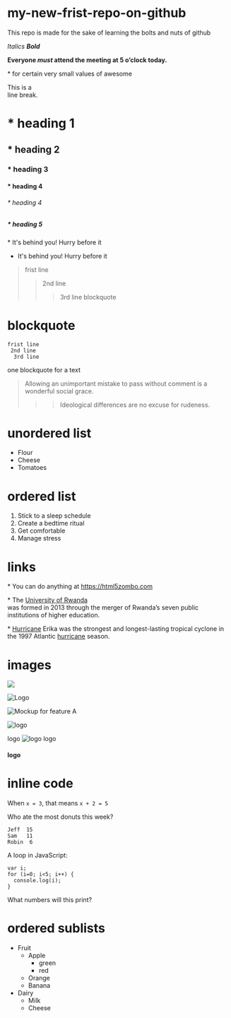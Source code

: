 # my-new-frist-repo-on-github
This repo is made for the sake of learning the bolts and nuts of github

*Italics*
***Bold***

**Everyone *must* attend the meeting at 5 o’clock today.**

\* for certain very small values of awesome

This is a\
line break.

#  * heading  1
## *  heading 2
### * heading 3
#### * heading 4
###### * heading 4
##### * heading 5

\* It's behind you! Hurry before it

   * It's behind you! Hurry before it
   
  
   >frist line
   >>2nd line 
   >>>3rd line 
   >>blockquote
   
   #   blockquote
    frist line
     2nd line 
      3rd line 
    
   
   
   
  one blockquote for a text 
   
> Allowing an unimportant mistake to pass without comment is a wonderful social grace.
>>
>>> Ideological differences are no excuse for rudeness.

# unordered list

* Flour
* Cheese
* Tomatoes

# **ordered list**

1. Stick to a sleep schedule
2. Create a bedtime ritual
3. Get comfortable
4. Manage stress

# links 
\* You can do anything at <https://html5zombo.com>

                            
\* The [University of Rwanda](http://www.ur.ac.rw)  
was formed in 2013 through the merger of Rwanda’s seven public institutions of higher education.


\* [Hurricane][1] Erika was the strongest and longest-lasting tropical cyclone in the 1997 Atlantic [hurricane][1] season.

[1]:https://goo.gl/YEEHP0

# images 

![](https://www.carredesign.co/wp-content/uploads/2019/11/2021-Mercedes-Benz-GLC-300-Interior.jpg)


![Logo][1]

[1]: http://beagleboard.org/black-wireless "Creative Commons licensed"

![Mockup for feature A]( https://images.onlinelabels.com/Handlers/FileHandler.ashx?ClipArtID=107891&File=images%2fclip-art%2fmolumen%2fmolumen_multicolor_power_buttons_5.png "Optional title attribute")


![logo](https://images.onlinelabels.com/Handlers/FileHandler.ashx?ClipArtID=107891&File=images%2fclip-art%2fmolumen%2fmolumen_multicolor_power_buttons_5.png)

logo ![logo](https://icons.iconarchive.com/icons/hopstarter/soft-scraps/24/Button-Turn-Off-icon.png " hhloogo")  logo 
#### logo 


# inline code


When `x = 3`, that means `x + 2 = 5`

Who ate the most donuts this week?

    Jeff  15
    Sam   11
    Robin  6


A loop in JavaScript:
```
var i;
for (i=0; i<5; i++) {
  console.log(i);
}
```
What numbers will this print?

# ordered sublists

* Fruit
  * Apple
    * green
    * red 
  * Orange
  * Banana
* Dairy
  * Milk
  * Cheese

